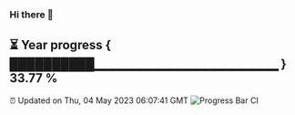 ### Hi there 👋
⏳ Year progress { ██████████▁▁▁▁▁▁▁▁▁▁▁▁▁▁▁▁▁▁▁▁ } 33.77 %
---
⏰ Updated on Thu, 04 May 2023 06:07:41 GMT
![Progress Bar CI](https://github.com/Moyi321/Moyi321/workflows/Progress%20Bar%20CI/badge.svg)

